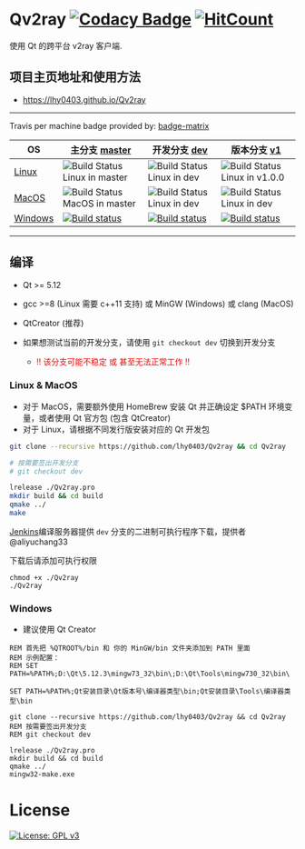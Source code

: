# Qv2ray [![Codacy Badge](https://api.codacy.com/project/badge/Grade/a034dd186c36408c92ffb04449fb6996)](https://app.codacy.com/app/lhy0403/Qv2ray?utm_source=github.com&utm_medium=referral&utm_content=lhy0403/Qv2ray&utm_campaign=Badge_Grade_Dashboard) [![HitCount](http://hits.dwyl.io/lhy0403/Qv2ray.svg)](http://hits.dwyl.io/lhy0403/Qv2ray) 

使用 Qt 的跨平台 v2ray 客户端.

## 项目主页地址和使用方法
- https://lhy0403.github.io/Qv2ray

-------------------------

Travis per machine badge provided by: [badge-matrix](https://github.com/exogen/badge-matrix)

| OS      | 主分支 [master](https://github.com/lhy0403/Qv2ray/tree/master) | 开发分支 [dev](https://github.com/lhy0403/Qv2ray/tree/dev)   | 版本分支 [v1](https://github.com/lhy0403/Qv2ray/tree/version-v1) |
| ------- | ------------------------------------------------------------ | ------------------------------------------------------------ | ------------------------------------------------------------ |
| [Linux](https://travis-ci.com/lhy0403/Qv2ray)   | ![Build Status Linux in master](http://badges.herokuapp.com/travis.com/lhy0403/Qv2ray?style=flat-square&env=BADGE=linux&label=Linux-master&branch=master) | ![Build Status Linux in dev](http://badges.herokuapp.com/travis.com/lhy0403/Qv2ray?style=flat-square&env=BADGE=linux&label=Linux-dev&branch=dev) | ![Build Status Linux in v1.0.0](http://badges.herokuapp.com/travis.com/lhy0403/Qv2ray?style=flat-square&env=BADGE=linux&label=Linux-v1&branch=version-v1) |
| [MacOS](https://travis-ci.com/lhy0403/Qv2ray)   | ![Build Status MacOS in master](http://badges.herokuapp.com/travis.com/lhy0403/Qv2ray?style=flat-square&env=BADGE=osx&label=MacOS-master&branch=master) | ![Build Status Linux in dev](http://badges.herokuapp.com/travis.com/lhy0403/Qv2ray?style=flat-square&env=BADGE=osx&label=MacOS-dev&branch=dev) | ![Build Status Linux in dev](http://badges.herokuapp.com/travis.com/lhy0403/Qv2ray?style=flat-square&env=BADGE=osx&label=MacOS-v1&branch=version-v1) |
| [Windows](https://ci.appveyor.com/project/lhy0403/qv2ray) | [![Build status](https://ci.appveyor.com/api/projects/status/i1l524ws0hiitpm4/branch/master?svg=true)](https://ci.appveyor.com/project/lhy0403/qv2ray/branch/master) | [![Build status](https://ci.appveyor.com/api/projects/status/i1l524ws0hiitpm4/branch/dev?svg=true)](https://ci.appveyor.com/project/lhy0403/qv2ray/branch/dev) | [![Build status](https://ci.appveyor.com/api/projects/status/i1l524ws0hiitpm4/branch/version-v1?svg=true)](https://ci.appveyor.com/project/lhy0403/qv2ray/branch/version-v1) |

----------------

## 编译

  - Qt >= 5.12
  - gcc >=8 (Linux 需要 c++11 支持) 或 MinGW (Windows) 或 clang (MacOS)
  - QtCreator (推荐)


- 如果想测试当前的开发分支，请使用 `git checkout dev` 切换到开发分支
  - <span style="color: red">!! 该分支可能不稳定 或 甚至无法正常工作 !!</span>

### Linux & MacOS

- 对于 MacOS，需要额外使用 HomeBrew 安装 Qt 并正确设定 $PATH 环境变量，或者使用 Qt 官方包 (包含 QtCreator)
- 对于 Linux，请根据不同发行版安装对应的 Qt 开发包 

```bash
git clone --recursive https://github.com/lhy0403/Qv2ray && cd Qv2ray

# 按需要签出开发分支
# git checkout dev

lrelease ./Qv2ray.pro
mkdir build && cd build
qmake ../
make
```

[Jenkins](https://jenkins.himeki.net/job/Qv2ray/)编译服务器提供 `dev` 分支的二进制可执行程序下载，提供者 @aliyuchang33

下载后请添加可执行权限

```
chmod +x ./Qv2ray
./Qv2ray
```

### Windows

- 建议使用 Qt Creator

```batch
REM 首先把 %QTROOT%/bin 和 你的 MinGW/bin 文件夹添加到 PATH 里面
REM 示例配置：
REM SET PATH=%PATH%;D:\Qt\5.12.3\mingw73_32\bin\;D:\Qt\Tools\mingw730_32\bin\

SET PATH=%PATH%;Qt安装目录\Qt版本号\编译器类型\bin;Qt安装目录\Tools\编译器类型\bin

git clone --recursive https://github.com/lhy0403/Qv2ray && cd Qv2ray
REM 按需要签出开发分支
REM git checkout dev

lrelease ./Qv2ray.pro
mkdir build && cd build
qmake ../
mingw32-make.exe
```


# License

[![License: GPL v3](https://img.shields.io/badge/License-GPL%20v3-blue.svg)](https://www.gnu.org/licenses/gpl-3.0)
